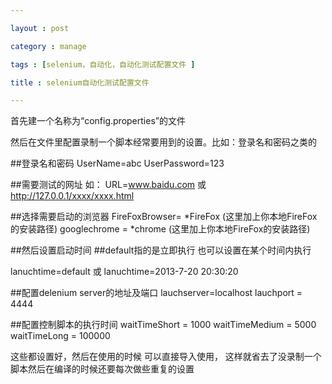 ```yaml
---

layout : post

category : manage

tags : [selenium，自动化，自动化测试配置文件 ]

title : selenium自动化测试配置文件

---
```


首先建一个名称为“config.properties”的文件

然后在文件里配置录制一个脚本经常要用到的设置。比如：登录名和密码之类的

##登录名和密码
UserName=abc
UserPassword=123

##需要测试的网址
如：
URL=www.baidu.com
或
http://127.0.0.1/xxxx/xxxx.html


##选择需要启动的浏览器
FireFoxBrowser= *FireFox (这里加上你本地FireFox的安装路径)
googlechrome = *chrome (这里加上你本地FireFox的安装路径)

##然后设置启动时间
##default指的是立即执行  也可以设置在某个时间内执行

lanuchtime=default
或
lanuchtime=2013-7-20 20:30:20

##配置delenium  server的地址及端口
lauchserver=localhost
lauchport = 4444

##配置控制脚本的执行时间
waitTimeShort = 1000
waitTimeMedium = 5000
waitTimeLong = 100000

这些都设置好，然后在使用的时候  可以直接导入使用，
这样就省去了没录制一个脚本然后在编译的时候还要每次做些重复的设置